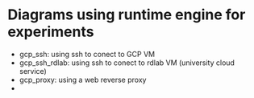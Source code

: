 # Diagrams using runtime engine for experiments

- gcp_ssh: using ssh to conect to GCP VM
- gcp_ssh_rdlab: using ssh to conect to rdlab VM (university cloud service)
- gcp_proxy: using a web reverse proxy
- 
